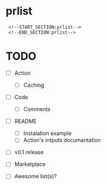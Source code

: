 # prlist

```
 <!--START_SECTION:prlist-->
 <!--END_SECTION:prlist-->
```

# TODO
- [ ] Action
    - [ ] Caching
- [ ] Code
    - [ ] Comments
- [ ] README
    - [ ] Instalation example
    - [ ] Action's intputs documantation
- [ ] v0.1 release
- [ ] Marketplace
- [ ] Awesome list(s)?

